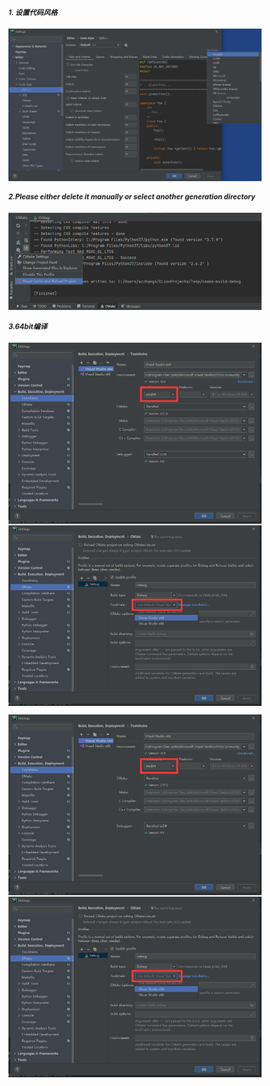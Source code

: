 ##### 1. 设置代码风格

<img src="illustrations/image-20210323100629846.png" alt="image-20210323100629846" style="zoom: 80%;" />

##### 2.Please either delete it manually or select another generation directory

<img src="illustrations/image-20210413170824041.png" alt="image-20210413170824041"  />

##### 3.64bit编译

<img src="illustrations/image-20210413171019603.png" alt="image-20210413171019603" style="zoom: 80%;" />![image-20210413171037609](illustrations/image-20210413171037609.png)

<img src="illustrations/image-20210413171019603.png" alt="image-20210413171019603" style="zoom: 80%;" />![image-20210413171037609](illustrations/image-20210413171037609.png)
